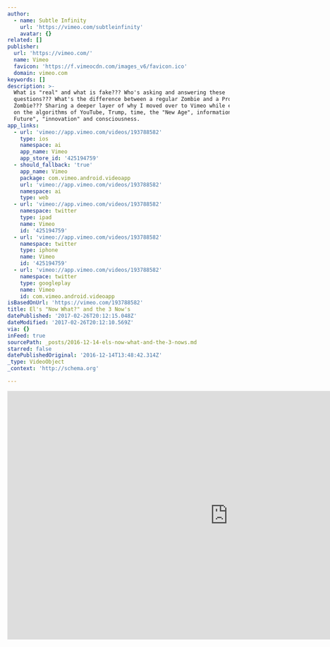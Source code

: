 ```yaml
---
author:
  - name: Subtle Infinity
    url: 'https://vimeo.com/subtleinfinity'
    avatar: {}
related: []
publisher:
  url: 'https://vimeo.com/'
  name: Vimeo
  favicon: 'https://f.vimeocdn.com/images_v6/favicon.ico'
  domain: vimeo.com
keywords: []
description: >-
  What is "real" and what is fake??? Who's asking and answering these
  questions??? What's the difference between a regular Zombie and a Proud
  Zombie??? Sharing a deeper layer of why I moved over to Vimeo while expanding
  on the algorithms of YouTube, Trump, time, the "New Age", information, "The
  Future", "innovation" and consciousness.
app_links:
  - url: 'vimeo://app.vimeo.com/videos/193788582'
    type: ios
    namespace: ai
    app_name: Vimeo
    app_store_id: '425194759'
  - should_fallback: 'true'
    app_name: Vimeo
    package: com.vimeo.android.videoapp
    url: 'vimeo://app.vimeo.com/videos/193788582'
    namespace: ai
    type: web
  - url: 'vimeo://app.vimeo.com/videos/193788582'
    namespace: twitter
    type: ipad
    name: Vimeo
    id: '425194759'
  - url: 'vimeo://app.vimeo.com/videos/193788582'
    namespace: twitter
    type: iphone
    name: Vimeo
    id: '425194759'
  - url: 'vimeo://app.vimeo.com/videos/193788582'
    namespace: twitter
    type: googleplay
    name: Vimeo
    id: com.vimeo.android.videoapp
isBasedOnUrl: 'https://vimeo.com/193788582'
title: El's "Now What?" and the 3 Now's
datePublished: '2017-02-26T20:12:15.048Z'
dateModified: '2017-02-26T20:12:10.569Z'
via: {}
inFeed: true
sourcePath: _posts/2016-12-14-els-now-what-and-the-3-nows.md
starred: false
datePublishedOriginal: '2016-12-14T13:48:42.314Z'
_type: VideoObject
_context: 'http://schema.org'

---
```

<iframe src="https://cdn.embedly.com/widgets/media.html?src=https%3A%2F%2Fplayer.vimeo.com%2Fvideo%2F193788582&amp;url=https%3A%2F%2Fvimeo.com%2F193788582&amp;image=https%3A%2F%2Fi.vimeocdn.com%2Fvideo%2F605589722_1280.jpg&amp;key=b7d04c9b404c499eba89ee7072e1c4f7&amp;type=text%2Fhtml&amp;schema=vimeo" width="1000" height="563" scrolling="no" frameborder="0" allowfullscreen="" style=""></iframe>
